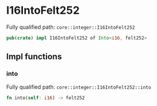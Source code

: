 # I16IntoFelt252

Fully qualified path: `core::integer::I16IntoFelt252`

```rust
pub(crate) impl I16IntoFelt252 of Into<i16, felt252>
```

## Impl functions

### into

Fully qualified path: `core::integer::I16IntoFelt252::into`

```rust
fn into(self: i16) -> felt252
```


